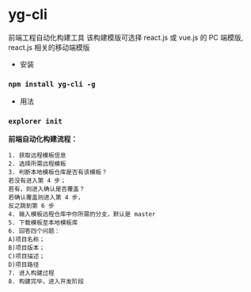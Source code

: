 # yg-cli

前端工程自动化构建工具
该构建模版可选择 react.js 或 vue.js 的 PC 端模版, react.js 相关的移动端模版

- 安装

### `npm install yg-cli -g`

- 用法

### `explorer init`

**前端自动化构建流程：**

    1. 获取远程模板信息
    2. 选择所需远程模板
    3. 判断本地模板仓库是否有该模板？
    若没有进入第 4 步；
    若有，则进入确认是否覆盖？
    若确认覆盖则进入第 4 步，
    反之跳到第 6 步
    4. 输入模板远程仓库中你所需的分支，默认是 master
    5. 下载模板至本地模板库
    6. 回答四个问题：
    A)项目名称；
    B)项目版本；
    C)项目描述；
    D)项目路径
    7. 进入构建过程
    8. 构建完毕，进入开发阶段

